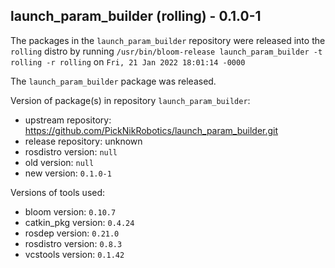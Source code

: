 ## launch_param_builder (rolling) - 0.1.0-1

The packages in the `launch_param_builder` repository were released into the `rolling` distro by running `/usr/bin/bloom-release launch_param_builder -t rolling -r rolling` on `Fri, 21 Jan 2022 18:01:14 -0000`

The `launch_param_builder` package was released.

Version of package(s) in repository `launch_param_builder`:

- upstream repository: https://github.com/PickNikRobotics/launch_param_builder.git
- release repository: unknown
- rosdistro version: `null`
- old version: `null`
- new version: `0.1.0-1`

Versions of tools used:

- bloom version: `0.10.7`
- catkin_pkg version: `0.4.24`
- rosdep version: `0.21.0`
- rosdistro version: `0.8.3`
- vcstools version: `0.1.42`


